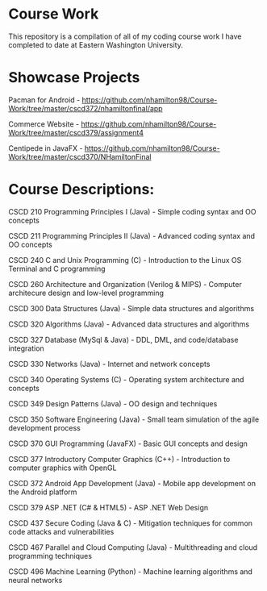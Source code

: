 # Course Work
This repository is a compilation of all of my coding course work I have completed to date at Eastern Washington University.

# Showcase Projects

Pacman for Android - https://github.com/nhamilton98/Course-Work/tree/master/cscd372/nhamiltonfinal/app

Commerce Website - https://github.com/nhamilton98/Course-Work/tree/master/cscd379/assignment4

Centipede in JavaFX - https://github.com/nhamilton98/Course-Work/tree/master/cscd370/NHamiltonFinal

# Course Descriptions:

CSCD 210 Programming Principles I (Java) - Simple coding syntax and OO concepts

CSCD 211 Programming Principles II (Java) - Advanced coding syntax and OO concepts

CSCD 240 C and Unix Programming (C) - Introduction to the Linux OS Terminal and C programming

CSCD 260 Architecture and Organization (Verilog & MIPS) - Computer architecure design and low-level programming

CSCD 300 Data Structures (Java) - Simple data structures and algorithms

CSCD 320 Algorithms (Java) - Advanced data structures and algorithms

CSCD 327 Database (MySql & Java) - DDL, DML, and code/database integration

CSCD 330 Networks (Java) - Internet and network concepts

CSCD 340 Operating Systems (C) - Operating system architecture and concepts

CSCD 349 Design Patterns (Java) - OO design and techniques

CSCD 350 Software Engineering (Java) - Small team simulation of the agile development process

CSCD 370 GUI Programming (JavaFX) - Basic GUI concepts and design

CSCD 377 Introductory Computer Graphics (C++) - Introduction to computer graphics with OpenGL

CSCD 372 Android App Development (Java) - Mobile app development on the Android platform

CSCD 379 ASP .NET (C# & HTML5) - ASP .NET Web Design

CSCD 437 Secure Coding (Java & C) - Mitigation techniques for common code attacks and vulnerabilities

CSCD 467 Parallel and Cloud Computing (Java) - Multithreading and cloud programming techniques

CSCD 496 Machine Learning (Python) - Machine learning algorithms and neural networks
